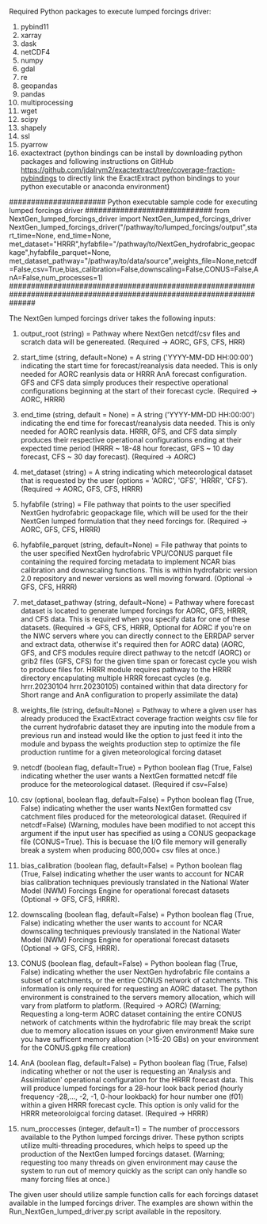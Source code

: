 Required Python packages to execute lumped forcings driver:

1. pybind11
2. xarray
3. dask
4. netCDF4
5. numpy
6. gdal
7. re
8. geopandas
9. pandas
10. multiprocessing
11. wget
12. scipy
13. shapely
14. ssl
15. pyarrow
16. exactextract (python bindings can be install by downloading python packages and following instructions on GitHub https://github.com/jdalrym2/exactextract/tree/coverage-fraction-pybindings to directly link the ExactExtract python bindings to your python executable or anaconda environment)

###################### Python executable sample code for executing lumped forcings driver #############################
from NextGen_lumped_forcings_driver import NextGen_lumped_forcings_driver
NextGen_lumped_forcings_driver("/pathway/to/lumped_forcings/output",start_time=None, end_time=None, met_dataset="HRRR",hyfabfile="/pathway/to/NextGen_hydrofabric_geopackage",hyfabfile_parquet=None, met_dataset_pathway="/pathway/to/data/source",weights_file=None,netcdf=False,csv=True,bias_calibration=False,downscaling=False,CONUS=False,AnA=False,num_processes=1)
######################################################################################################################

The NextGen lumped forcings driver takes the following inputs:

1. output_root (string) = Pathway where NextGen netcdf/csv files and scratch data will be genereated. (Required -> AORC, GFS, CFS, HRR)

2. start_time (string, default=None) = A string ('YYYY-MM-DD HH:00:00') indicating the start time for forecast/reanalysis data needed. This is only needed for AORC reanlysis data or HRRR AnA forecast configuration. GFS and CFS data simply produces their respective operational configurations beginning at the start of their forecast cycle. (Required -> AORC, HRRR)

3. end_time (string, default = None) = A string ('YYYY-MM-DD HH:00:00') indicating the end time for forecast/reanalysis data needed. This is only needed for AORC reanlysis data. HRRR, GFS, and CFS data simply produces their respective operational configurations ending at their expected time period (HRRR ~ 18-48 hour forecast, GFS ~ 10 day forecast, CFS ~ 30 day forecast). (Required -> AORC)

4. met_dataset (string) = A string indicating which meteorological dataset that is requested by the user (options = 'AORC', 'GFS', 'HRRR', 'CFS'). (Required -> AORC, GFS, CFS, HRRR)

5. hyfabfile (string) = File pathway that points to the user specified NextGen hydrofabric geopackage file, which will be used for the their NextGen lumped formulation that they need forcings for. (Required -> AORC, GFS, CFS, HRRR)

6. hyfabfile_parquet (string, default=None) = File pathway that points to the user specified NextGen hydrofabric VPU/CONUS parquet file containing the required forcing metadata to implement NCAR bias calibration and downscaling functions. This is within hydrofabric version 2.0 repository and newer versions as well moving forward. (Optional -> GFS, CFS, HRRR)
  
7. met_dataset_pathway (string, default=None) = Pathway where forecast dataset is located to generate lumped forcings for AORC, GFS, HRRR, and CFS data. This is required when you specify data for one of these datasets. (Required -> GFS, CFS, HRRR, Optional for AORC if you're on the NWC servers where you can directly connect to the ERRDAP server and extract data, otherwise it's required then for AORC data)
(AORC, GFS, and CFS modules require direct pathway to the netcdf (AORC) or grib2 files (GFS, CFS) for the given time span or forecast cycle you wish to produce files for. HRRR module requires pathway to the HRRR directory encapulating multiple HRRR forecast cycles (e.g. hrrr.20230104  hrrr.20230105) contained within that data directory for Short range and AnA configuration to properly assimilate the data)

8. weights_file (string, default=None) = Pathway to where a given user has already produced the ExactExtract coverage fraction weights csv file for the current hydrofabric dataset they are inputing into the module from a previous run and instead would like the option to just feed it into the module and bypass the weights production step to optimize the file production runtime for a given meteorological forcing dataset

9. netcdf (boolean flag, default=True) = Python boolean flag (True, False) indicating whether the user wants a NextGen formatted netcdf file produce for the meteorological dataset. (Required if csv=False)

10. csv (optional, boolean flag, default=False) = Python boolean flag (True, False) indicating whether the user wants NextGen formatted csv catchment files produced for the meteorological dataset. (Required if netcdf=False)
(Warning, modules have been modified to not accept this argument if the input user has specified as using a CONUS geopackage file (CONUS=True). This is becuase the I/O file memory will generally break a system when producing 800,000+ csv files at once.)

11. bias_calibration (boolean flag, default=False) = Python boolean flag (True, False) indicating whether the user wants to account for NCAR bias calibration techniques previously translated in the National Water Model (NWM) Forcings Engine for operational forecast datasets (Optional -> GFS, CFS, HRRR).

12. downscaling (boolean flag, default=False) = Python boolean flag (True, False) indicating whether the user wants to account for NCAR downscaling techniques previously translated in the National
Water Model (NWM) Forcings Engine for operational forecast datasets (Optional -> GFS, CFS, HRRR).

13. CONUS (boolean flag, default=False) = Python boolean flag (True, False) indicating whether the user NextGen hydrofabric file contains a subset of catchments, or the entire CONUS network of catchments. This information is only required for requesting an AORC dataset. The python environment is constrained to the servers memory allocation, which will vary from platform to platform. (Required -> AORC)
(Warning; Requesting a long-term AORC dataset containing the entire CONUS network of catchments within the hydrofabric file may break the script due to memory allocation issues on your given environment! Make sure you have sufficent memory allocation (>15-20 GBs) on your environment for the CONUS.gpkg file creation)

14. AnA (boolean flag, default=False) = Python boolean flag (True, False) indicating whether or not the user is requesting an 'Analysis and Assimilation' operational configuration for the HRRR forecast data. This will produce lumped forcings for a 28-hour look back period (hourly frequency -28,..., -2, -1, 0-hour lookback) for hour number one (f01) within a given HRRR forecast cycle. This option is only valid for the HRRR meteoroloigcal forcing dataset. (Required -> HRRR)

15. num_proccesses (integer, default=1) = The number of proccessors available to the Python lumped forcings driver. These python scripts utilize multi-threading procedures, which helps to speed up the production of the NextGen lumped forcings dataset.
(Warning; requesting too many threads on  given environment may cause the system to run out of memory quickly as the script can only handle so many forcing files at once.)

The given user should utilize sample function calls for each forcings dataset available in the lumped forcings driver. The examples are shown within the Run_NextGen_lumped_driver.py script available in the repository.

